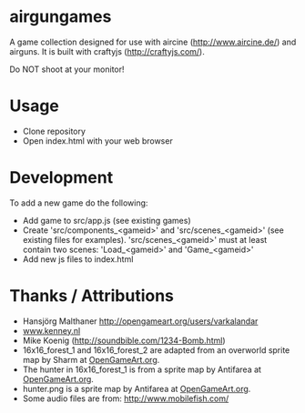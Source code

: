 airgungames
===========

A game collection designed for use with aircine (http://www.aircine.de/) and airguns. It is built with craftyjs (http://craftyjs.com/).

Do NOT shoot at your monitor!

# Usage

* Clone repository
* Open index.html with your web browser

# Development

To add a new game do the following:

* Add game to src/app.js (see existing games)
* Create 'src/components_&lt;gameid&gt;' and 'src/scenes_&lt;gameid&gt;' (see existing files for examples). 'src/scenes_&lt;gameid&gt;' must at least contain two scenes: 'Load_&lt;gameid&gt;' and 'Game_&lt;gameid&gt;'
* Add new js files to index.html

# Thanks / Attributions

* Hansjörg Malthaner http://opengameart.org/users/varkalandar
* www.kenney.nl
* Mike Koenig (http://soundbible.com/1234-Bomb.html)
* 16x16_forest_1 and 16x16_forest_2 are adapted from an overworld sprite map by Sharm at [OpenGameArt.org](http://OpenGameArt.org). 
* The hunter in 16x16_forest_1 is from a sprite map by Antifarea at [OpenGameArt.org](http://OpenGameArt.org).
* hunter.png is a sprite map by Antifarea at [OpenGameArt.org](http://OpenGameArt.org).
* Some audio files are from: http://www.mobilefish.com/
